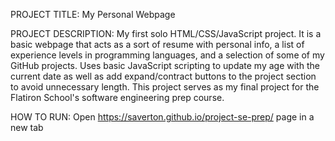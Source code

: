 PROJECT TITLE: My Personal Webpage

PROJECT DESCRIPTION: My first solo HTML/CSS/JavaScript project. It is a basic webpage that acts as a sort of resume with personal info, a list of experience levels in programming languages, and a selection of some of my GitHub projects. Uses basic JavaScript scripting to update my age with the current date as well as add expand/contract buttons to the project section to avoid unnecessary length. This project serves as my final project for the Flatiron School's software engineering prep course.

HOW TO RUN: Open https://saverton.github.io/project-se-prep/ page in a new tab

